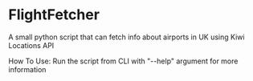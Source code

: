 # FlightFetcher
A small python script that can fetch info about airports in UK using Kiwi Locations API


How To Use:
  Run the script from CLI with "--help" argument for more information

